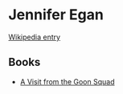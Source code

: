 # Jennifer Egan

[Wikipedia entry](https://en.wikipedia.org/wiki/Jennifer_Egan)

## Books

- [A Visit from the Goon Squad](A_Visit_from_the_Goon_Squad.md)
